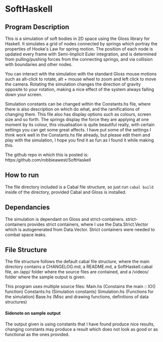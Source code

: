 # SoftHaskell

## Program Description

This is a simulation of soft bodies in 2D space using the Gloss library for Haskell.
It simulates a grid of nodes connected by springs which portray the properties of Hooke's Law for spring motion.
The position of each node is updated every frame with Semi-Implicit Euler integration, and is determined from pulling/pushing forces from the connecting springs, and via collision with boundaries and other nodes.

You can interact with the simulation with the standard Gloss mouse motions such as alt-click to rotate, alt + mouse wheel to zoom and left click to move the camera.
Rotating the simulation changes the direction of gravity opposite to your rotation, making a nice effect of the system always falling down your screen.

Simulation constants can be changed within the Constants.hs file, where there is also description on which do what, and the ramifications of changing them.
This file also has display options such as colours, screen size and so forth.
The springs display the force they are applying at one moment by its colour, this visualisation is quite beautiful really, with certain settings you can get some great affects.
I have put some of the settings I think work well in the Constants.hs file already, but please edit them and play with the simulation, I hope you find it as fun as I found it while making this.

The github repo in which this is posted is:
https:/github.com/robbieawest/SoftHaskell

## How to run

The file directory included is a Cabal file structure, so just run
``cabal build``
inside of the directory, provided Cabal and Gloss is installed.

## Dependancies

The simulation is dependant on Gloss and strict-containers.
strict-containers provides strict containers, where I use the Data.Strict.Vector which is autogenerated from Data.Vector.
Strict containers were needed to combat space leaks.

## File Structure

The file structure follows the default cabal file structure, where the main directory contains a CHANGELOG.md, a README.md, a SoftHaskell.cabal file, an /app/ folder where the source files are contained, and a /videos/ folder where the sample output is given.

This program uses multiple source files:
Main.hs (Constains the main :: IO() function)
Constants.hs (Simulation constants)
Simulation.hs (Functions for the simulation)
Base.hs (Misc and drawing functions, definitions of data structures) 

#### Sidenote on sample output

The output given is using constants that I have found produce nice results, changing constants may produce a result which does not look as good or as functional as the ones provided.




